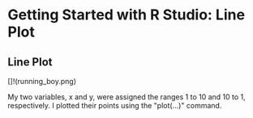 # Getting Started with R Studio: Line Plot

## Line Plot

[]!(running_boy.png)

My two variables, x and y, were assigned the ranges 1 to 10 and 10 to 1, respectively. I plotted their points using the "plot(...)" command.
